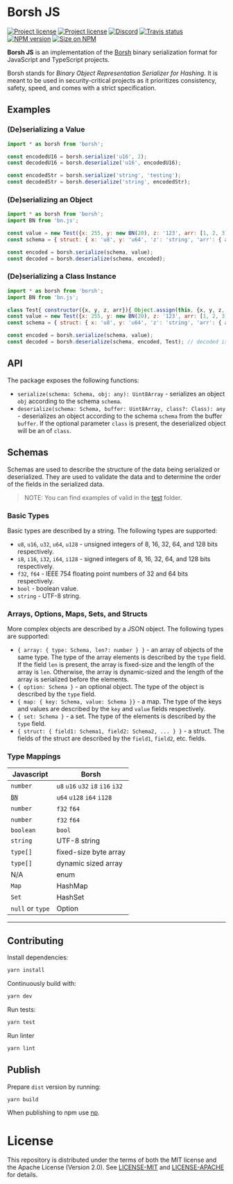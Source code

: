 # Borsh JS

[![Project license](https://img.shields.io/badge/license-Apache2.0-blue.svg)](https://opensource.org/licenses/Apache-2.0)
[![Project license](https://img.shields.io/badge/license-MIT-blue.svg)](https://opensource.org/licenses/MIT)
[![Discord](https://img.shields.io/discord/490367152054992913?label=discord)](https://discord.gg/Vyp7ETM)
[![Travis status](https://travis-ci.com/near/borsh.svg?branch=master)](https://travis-ci.com/near/borsh-js)
[![NPM version](https://img.shields.io/npm/v/borsh.svg?style=flat-square)](https://npmjs.com/borsh)
[![Size on NPM](https://img.shields.io/bundlephobia/minzip/borsh.svg?style=flat-square)](https://npmjs.com/borsh)

**Borsh JS** is an implementation of the [Borsh] binary serialization format for
JavaScript and TypeScript projects.

Borsh stands for _Binary Object Representation Serializer for Hashing_. It is meant to be used in security-critical projects as it prioritizes consistency,
safety, speed, and comes with a strict specification.

## Examples

### (De)serializing a Value
```javascript
import * as borsh from 'borsh';

const encodedU16 = borsh.serialize('u16', 2);
const decodedU16 = borsh.deserialize('u16', encodedU16);

const encodedStr = borsh.serialize('string', 'testing');
const decodedStr = borsh.deserialize('string', encodedStr);
```

### (De)serializing an Object
```javascript
import * as borsh from 'borsh';
import BN from 'bn.js';

const value = new Test({x: 255, y: new BN(20), z: '123', arr: [1, 2, 3]});
const schema = { struct: { x: 'u8', y: 'u64', 'z': 'string', 'arr': { array: { type: 'u8' }}}};

const encoded = borsh.serialize(schema, value);
const decoded = borsh.deserialize(schema, encoded);
```

### (De)serializing a Class Instance
```javascript
import * as borsh from 'borsh';
import BN from 'bn.js';

class Test{ constructor({x, y, z, arr}){ Object.assign(this, {x, y, z, arr}) }}
const value = new Test({x: 255, y: new BN(20), z: '123', arr: [1, 2, 3]});
const schema = { struct: { x: 'u8', y: 'u64', 'z': 'string', 'arr': { array: { type: 'u8' }}}};

const encoded = borsh.serialize(schema, value);
const decoded = borsh.deserialize(schema, encoded, Test); // decoded is an instance of Test
```

## API
The package exposes the following functions:
- `serialize(schema: Schema, obj: any): Uint8Array` - serializes an object `obj` according to the schema `schema`.
- `deserialize(schema: Schema, buffer: Uint8Array, class?: Class): any` - deserializes an object according to the schema `schema` from the buffer `buffer`. If the optional parameter `class` is present, the deserialized object will be an of `class`.

## Schemas
Schemas are used to describe the structure of the data being serialized or deserialized. They are used to
validate the data and to determine the order of the fields in the serialized data.

> NOTE: You can find examples of valid in the [test](./borsh-ts/test/utils.test.js) folder.

### Basic Types
Basic types are described by a string. The following types are supported:
- `u8`, `u16`, `u32`, `u64`, `u128` - unsigned integers of 8, 16, 32, 64, and 128 bits respectively.
- `i8`, `i16`, `i32`, `i64`, `i128` - signed integers of 8, 16, 32, 64, and 128 bits respectively.
- `f32`, `f64` - IEEE 754 floating point numbers of 32 and 64 bits respectively.
- `bool` - boolean value.
- `string` - UTF-8 string.

### Arrays, Options, Maps, Sets, and Structs
More complex objects are described by a JSON object. The following types are supported:
- `{ array: { type: Schema, len?: number } }` - an array of objects of the same type. The type of the array elements is described by the `type` field. If the field `len` is present, the array is fixed-size and the length of the array is `len`. Otherwise, the array is dynamic-sized and the length of the array is serialized before the elements.
- `{ option: Schema }` - an optional object. The type of the object is described by the `type` field.
- `{ map: { key: Schema, value: Schema }}` - a map. The type of the keys and values are described by the `key` and `value` fields respectively.
- `{ set: Schema }` - a set. The type of the elements is described by the `type` field.
- `{ struct: { field1: Schema1, field2: Schema2, ... } }` - a struct. The fields of the struct are described by the `field1`, `field2`, etc. fields.

### Type Mappings

| Javascript                                 | Borsh                             |
|--------------------------------------------|-----------------------------------|
| `number`                                   | `u8` `u16` `u32` `i8` `i16` `i32` |
| [`BN`](https://github.com/indutny/bn.js/)  | `u64` `u128` `i64` `i128`         |
| `number`                                   | `f32` `f64`                       |
| `number`                                   | `f32` `f64`                       |
| `boolean`                                  | `bool`                            |
| `string`                                   | UTF-8 string                      |
| `type[]`                                   | fixed-size byte array             |
| `type[]`                                   | dynamic sized array               |
| N/A                                        | enum                              |
| `Map`                                      | HashMap                           |
| `Set`                                      | HashSet                           |
| `null` or `type`                           | Option                            |


---

## Contributing

Install dependencies:
```bash
yarn install
```

Continuously build with:
```bash
yarn dev
```

Run tests:
```bash
yarn test
```

Run linter
```bash
yarn lint
```
## Publish

Prepare `dist` version by running:
```bash
yarn build
```

When publishing to npm use [np](https://github.com/sindresorhus/np).

# License
This repository is distributed under the terms of both the MIT license and the Apache License (Version 2.0).
See [LICENSE-MIT](LICENSE-MIT.txt) and [LICENSE-APACHE](LICENSE-APACHE) for details.

[Borsh]:          https://borsh.io
